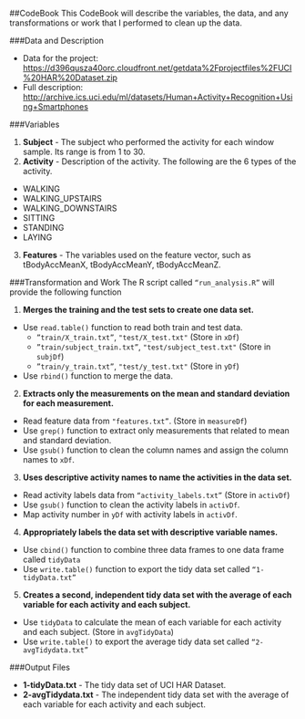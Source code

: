 ##CodeBook
This CodeBook will describe the variables, the data, and any transformations or work that I performed to clean up the data.

###Data and Description
* Data for the project: https://d396qusza40orc.cloudfront.net/getdata%2Fprojectfiles%2FUCI%20HAR%20Dataset.zip 
* Full description: http://archive.ics.uci.edu/ml/datasets/Human+Activity+Recognition+Using+Smartphones

###Variables
1. **Subject** - The subject who performed the activity for each window sample. Its range is from 1 to 30. 
2. **Activity** - Description of the activity. The following are the 6 types of the activity.
  * WALKING
  * WALKING_UPSTAIRS
  * WALKING_DOWNSTAIRS
  * SITTING
  * STANDING
  * LAYING
3. **Features** - The variables used on the feature vector, such as tBodyAccMeanX, tBodyAccMeanY, tBodyAccMeanZ.

###Transformation and Work
The R script called `“run_analysis.R”` will provide the following function

1. **Merges the training and the test sets to create one data set.**
  * Use `read.table()` function to read both train and test data.
    * `”train/X_train.txt”`, `"test/X_test.txt"` (Store in `xDf`)
    * `”train/subject_train.txt”`, `"test/subject_test.txt"` (Store in `subjDf`)
    * `”train/y_train.txt”`, `"test/y_test.txt"` (Store in `yDf`)
  * Use `rbind()` function to merge the data.
2. **Extracts only the measurements on the mean and standard deviation for each measurement.**
  * Read feature data from `"features.txt”`. (Store in `measureDf`)
  * Use `grep()` function to extract only measurements that related to mean and standard deviation.
  * Use `gsub()` function to clean the column names and assign the column names to `xDf`.
3. **Uses descriptive activity names to name the activities in the data set.**
  * Read activity labels data from `“activity_labels.txt”` (Store in `activDf`)
  * Use `gsub()` function to clean the activity labels in `activDf`.
  * Map activity number in `yDf` with activity labels in `activDf`.
4. **Appropriately labels the data set with descriptive variable names.**
  * Use `cbind()` function to combine three data frames to one data frame called `tidyData`
  * Use `write.table()` function to export the tidy data set called `“1-tidyData.txt”`
5. **Creates a second, independent tidy data set with the average of each variable for each activity and each subject.**
  * Use `tidyData` to calculate the mean of each variable for each activity and each subject. (Store in `avgTidyData`)
  * Use `write.table()` to export the average tidy data set called `“2-avgTidydata.txt”`

###Output Files
* **1-tidyData.txt** - The tidy data set of UCI HAR Dataset.
* **2-avgTidydata.txt** - The independent tidy data set with the average of each variable for each activity and each subject.




